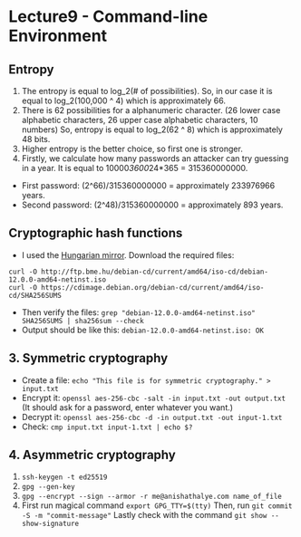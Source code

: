 # Lecture9 - Command-line Environment
## Entropy
1) The entropy is equal to log_2(# of  possibilities).
So, in our case it is equal to log_2(100,000 ^ 4) which is approximately 66.
2) There is 62 possibilities for a alphanumeric character.
(26 lower case alphabetic characters, 26 upper case alphabetic characters, 10 numbers)
So, entropy is equal to log_2(62 ^ 8) which is approximately 48 bits.
3) Higher entropy is the better choice, so first one is stronger.
4) Firstly, we calculate how many passwords an attacker can try guessing in a year.
  It is equal to 10000*3600*24*365 = 315360000000.
  - First password: (2^66)/315360000000 = approximately 233976966 years.
  - Second password: (2^48)/315360000000 = approximately 893 years.
## Cryptographic hash functions
- I used the [Hungarian mirror](http://ftp.bme.hu/debian-cd/).
Download the required files:
```
curl -O http://ftp.bme.hu/debian-cd/current/amd64/iso-cd/debian-12.0.0-amd64-netinst.iso
curl -O https://cdimage.debian.org/debian-cd/current/amd64/iso-cd/SHA256SUMS
```
- Then verify the files:
```grep "debian-12.0.0-amd64-netinst.iso" SHA256SUMS | sha256sum --check```
- Output should be like this:
```debian-12.0.0-amd64-netinst.iso: OK```
## 3. Symmetric cryptography
- Create a file: `echo "This file is for symmetric cryptography." > input.txt`
- Encrypt it: `openssl aes-256-cbc -salt -in input.txt -out output.txt`
  (It should ask for a password, enter whatever you want.)
- Decrypt it: `openssl aes-256-cbc -d -in output.txt -out input-1.txt`
- Check: `cmp input.txt input-1.txt | echo $?`
## 4. Asymmetric cryptography
1. `ssh-keygen -t ed25519`
2. `gpg --gen-key`
3. `gpg --encrypt --sign --armor -r me@anishathalye.com name_of_file`
4. First run magical command `export GPG_TTY=$(tty)`
  Then, run `git commit -S -m "commit-message"`
  Lastly check with the command `git show --show-signature`
